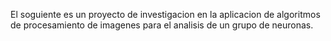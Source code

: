 El soguiente es un proyecto de investigacion en la aplicacion de algoritmos de procesamiento de imagenes para el analisis de un grupo de neuronas.
